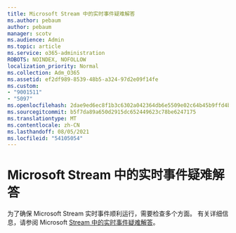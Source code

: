 ```yaml
---
title: Microsoft Stream 中的实时事件疑难解答
ms.author: pebaum
author: pebaum
manager: scotv
ms.audience: Admin
ms.topic: article
ms.service: o365-administration
ROBOTS: NOINDEX, NOFOLLOW
localization_priority: Normal
ms.collection: Adm_O365
ms.assetid: ef2df989-8539-48b5-a324-97d2e09f14fe
ms.custom:
- "9001511"
- "5097"
ms.openlocfilehash: 2dae9ed6ec8f1b3c6302a042364db6e5509e02c64b45b9ffd4bdf567fdd97298
ms.sourcegitcommit: b5f7da89a650d2915dc652449623c78be6247175
ms.translationtype: MT
ms.contentlocale: zh-CN
ms.lasthandoff: 08/05/2021
ms.locfileid: "54105054"
---
```

# <a name="troubleshooting-live-events-in-microsoft-stream"></a>Microsoft Stream 中的实时事件疑难解答

为了确保 Microsoft Stream 实时事件顺利运行，需要检查多个方面。 有关详细信息，请参阅 Microsoft [Stream 中的实时事件疑难解答](/stream/live-event-troubleshooting)。
